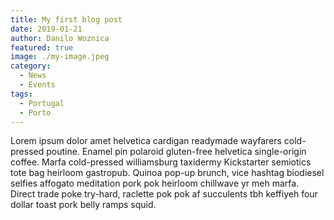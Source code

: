 ```yaml
---
title: My first blog post
date: 2019-01-21
author: Danilo Woznica
featured: true
image: ./my-image.jpeg
category:
  - News
  - Events
tags:
  - Portugal
  - Porto
---
```

Lorem ipsum dolor amet helvetica cardigan readymade wayfarers cold-pressed poutine. Enamel pin polaroid gluten-free helvetica single-origin coffee. Marfa cold-pressed williamsburg taxidermy Kickstarter semiotics tote bag heirloom gastropub. Quinoa pop-up brunch, vice hashtag biodiesel selfies affogato meditation pork pok heirloom chillwave yr meh marfa. Direct trade poke try-hard, raclette pok pok af succulents tbh keffiyeh four dollar toast pork belly ramps squid.
